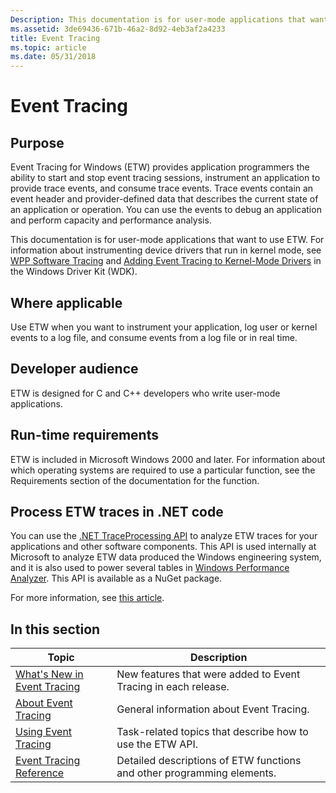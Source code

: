 ```yaml
---
Description: This documentation is for user-mode applications that want to use ETW. For information about instrumenting device drivers that run in kernel mode, see WPP Software Tracing and Adding Event Tracing to Kernel-Mode Drivers in the Windows Driver Kit (WDK).
ms.assetid: 3de69436-671b-46a2-8d92-4eb3af2a4233
title: Event Tracing
ms.topic: article
ms.date: 05/31/2018
---
```


# Event Tracing

## Purpose

Event Tracing for Windows (ETW) provides application programmers the ability to start and stop event tracing sessions, instrument an application to provide trace events, and consume trace events. Trace events contain an event header and provider-defined data that describes the current state of an application or operation. You can use the events to debug an application and perform capacity and performance analysis.

This documentation is for user-mode applications that want to use ETW. For information about instrumenting device drivers that run in kernel mode, see [WPP Software Tracing](https://msdn.microsoft.com/library/ff556204.aspx) and [Adding Event Tracing to Kernel-Mode Drivers](https://msdn.microsoft.com/library/windows/hardware/ff545699(v=vs.85).aspx) in the Windows Driver Kit (WDK).

## Where applicable

Use ETW when you want to instrument your application, log user or kernel events to a log file, and consume events from a log file or in real time.

## Developer audience

ETW is designed for C and C++ developers who write user-mode applications.

## Run-time requirements

ETW is included in Microsoft Windows 2000 and later. For information about which operating systems are required to use a particular function, see the Requirements section of the documentation for the function.

## Process ETW traces in .NET code

You can use the [.NET TraceProcessing API](https://docs.microsoft.com/windows/apps/trace-processing/overview) to analyze ETW traces for your applications and other software components. This API is used internally at Microsoft to analyze ETW data produced the Windows engineering system, and it is also used to power several tables in [Windows Performance Analyzer](https://docs.microsoft.com/windows-hardware/test/wpt/windows-performance-analyzer). This API is available as a NuGet package.

For more information, see [this article](https://docs.microsoft.com/windows/apps/trace-processing/overview).

## In this section



| Topic                                                                     | Description                                                                        |
|---------------------------------------------------------------------------|------------------------------------------------------------------------------------|
| [What's New in Event Tracing](what-s-new-in-event-tracing.md)<br/> | New features that were added to Event Tracing in each release.<br/>          |
| [About Event Tracing](about-event-tracing.md)<br/>                 | General information about Event Tracing.<br/>                                |
| [Using Event Tracing](using-event-tracing.md)<br/>                 | Task-related topics that describe how to use the ETW API.<br/>               |
| [Event Tracing Reference](event-tracing-reference.md)<br/>         | Detailed descriptions of ETW functions and other programming elements. <br/> |



 

 

 





